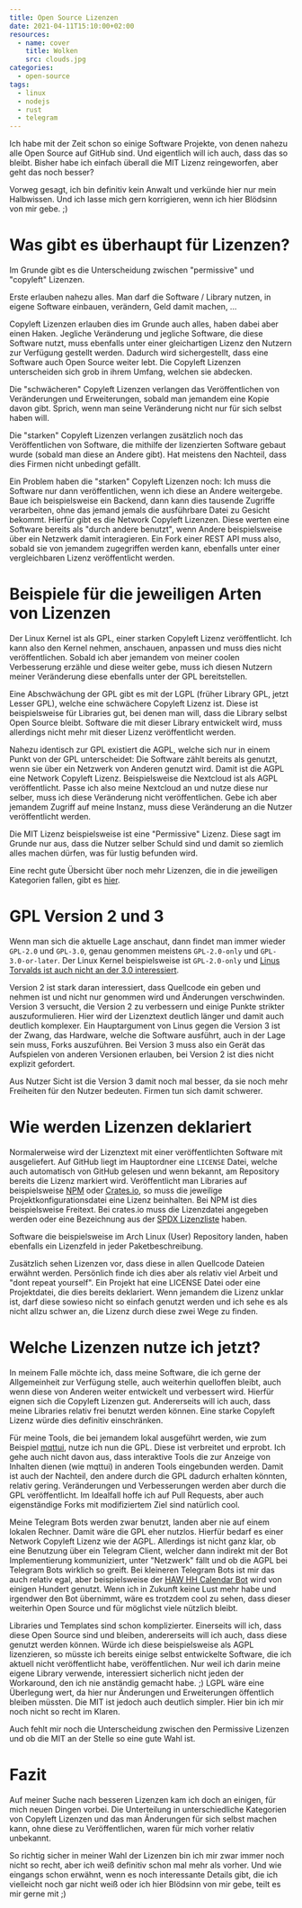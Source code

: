```yaml
---
title: Open Source Lizenzen
date: 2021-04-11T15:10:00+02:00
resources:
  - name: cover
    title: Wolken
    src: clouds.jpg
categories:
  - open-source
tags:
  - linux
  - nodejs
  - rust
  - telegram
---
```

Ich habe mit der Zeit schon so einige Software Projekte, von denen nahezu alle Open Source auf GitHub sind.
Und eigentlich will ich auch, dass das so bleibt.
Bisher habe ich einfach überall die MIT Lizenz reingeworfen, aber geht das noch besser?
<!--more-->

Vorweg gesagt, ich bin definitiv kein Anwalt und verkünde hier nur mein Halbwissen.
Und ich lasse mich gern korrigieren, wenn ich hier Blödsinn von mir gebe. ;)

# Was gibt es überhaupt für Lizenzen?

Im Grunde gibt es die Unterscheidung zwischen "permissive" und "copyleft" Lizenzen.

Erste erlauben nahezu alles.
Man darf die Software / Library nutzen, in eigene Software einbauen, verändern, Geld damit machen, …

Copyleft Lizenzen erlauben dies im Grunde auch alles, haben dabei aber einen Haken.
Jegliche Veränderung und jegliche Software, die diese Software nutzt, muss ebenfalls unter einer gleichartigen Lizenz den Nutzern zur Verfügung gestellt werden.
Dadurch wird sichergestellt, dass eine Software auch Open Source weiter lebt.
Die Copyleft Lizenzen unterscheiden sich grob in ihrem Umfang, welchen sie abdecken.

Die "schwächeren" Copyleft Lizenzen verlangen das Veröffentlichen von Veränderungen und Erweiterungen, sobald man jemandem eine Kopie davon gibt.
Sprich, wenn man seine Veränderung nicht nur für sich selbst haben will.

Die "starken" Copyleft Lizenzen verlangen zusätzlich noch das Veröffentlichen von Software, die mithilfe der lizenzierten Software gebaut wurde (sobald man diese an Andere gibt).
Hat meistens den Nachteil, dass dies Firmen nicht unbedingt gefällt.

Ein Problem haben die "starken" Copyleft Lizenzen noch:
Ich muss die Software nur dann veröffentlichen, wenn ich diese an Andere weitergebe.
Baue ich beispielsweise ein Backend, dann kann dies tausende Zugriffe verarbeiten, ohne das jemand jemals die ausführbare Datei zu Gesicht bekommt.
Hierfür gibt es die Network Copyleft Lizenzen.
Diese werten eine Software bereits als "durch andere benutzt", wenn Andere beispielsweise über ein Netzwerk damit interagieren.
Ein Fork einer REST API muss also, sobald sie von jemandem zugegriffen werden kann, ebenfalls unter einer vergleichbaren Lizenz veröffentlicht werden.

# Beispiele für die jeweiligen Arten von Lizenzen

Der Linux Kernel ist als GPL, einer starken Copyleft Lizenz veröffentlicht.
Ich kann also den Kernel nehmen, anschauen, anpassen und muss dies nicht veröffentlichen.
Sobald ich aber jemandem von meiner coolen Verbesserung erzähle und diese weiter gebe, muss ich diesen Nutzern meiner Veränderung diese ebenfalls unter der GPL bereitstellen.

Eine Abschwächung der GPL gibt es mit der LGPL (früher Library GPL, jetzt Lesser GPL), welche eine schwächere Copyleft Lizenz ist.
Diese ist beispielsweise für Libraries gut, bei denen man will, dass die Library selbst Open Source bleibt.
Software die mit dieser Library entwickelt wird, muss allerdings nicht mehr mit dieser Lizenz veröffentlicht werden.

Nahezu identisch zur GPL existiert die AGPL, welche sich nur in einem Punkt von der GPL unterscheidet:
Die Software zählt bereits als genutzt, wenn sie über ein Netzwerk von Anderen genutzt wird.
Damit ist die AGPL eine Network Copyleft Lizenz.
Beispielsweise die Nextcloud ist als AGPL veröffentlicht.
Passe ich also meine Nextcloud an und nutze diese nur selber, muss ich diese Veränderung nicht veröffentlichen.
Gebe ich aber jemandem Zugriff auf meine Instanz, muss diese Veränderung an die Nutzer veröffentlicht werden.

Die MIT Lizenz beispielsweise ist eine "Permissive" Lizenz.
Diese sagt im Grunde nur aus, dass die Nutzer selber Schuld sind und damit so ziemlich alles machen dürfen, was für lustig befunden wird.

Eine recht gute Übersicht über noch mehr Lizenzen, die in die jeweiligen Kategorien fallen, gibt es [hier](https://blueoakcouncil.org/copyleft).

# GPL Version 2 und 3

Wenn man sich die aktuelle Lage anschaut, dann findet man immer wieder `GPL-2.0` und `GPL-3.0`, genau genommen meistens `GPL-2.0-only` und `GPL-3.0-or-later`.
Der Linux Kernel beispielsweise ist `GPL-2.0-only` und [Linus Torvalds ist auch nicht an der 3.0 interessiert](https://www.youtube.com/watch?v=PaKIZ7gJlRU).

Version 2 ist stark daran interessiert, dass Quellcode ein geben und nehmen ist und nicht nur genommen wird und Änderungen verschwinden.
Version 3 versucht, die Version 2 zu verbessern und einige Punkte strikter auszuformulieren.
Hier wird der Lizenztext deutlich länger und damit auch deutlich komplexer.
Ein Hauptargument von Linus gegen die Version 3 ist der Zwang, das Hardware, welche die Software ausführt, auch in der Lage sein muss, Forks auszuführen.
Bei Version 3 muss also ein Gerät das Aufspielen von anderen Versionen erlauben, bei Version 2 ist dies nicht explizit gefordert.

Aus Nutzer Sicht ist die Version 3 damit noch mal besser, da sie noch mehr Freiheiten für den Nutzer bedeuten.
Firmen tun sich damit schwerer.

# Wie werden Lizenzen deklariert

Normalerweise wird der Lizenztext mit einer veröffentlichten Software mit ausgeliefert.
Auf GitHub liegt im Hauptordner eine `LICENSE` Datei, welche auch automatisch von GitHub gelesen und wenn bekannt, am Repository bereits die Lizenz markiert wird.
Veröffentlicht man Libraries auf beispielsweise [NPM](https://www.npmjs.com/) oder [Crates.io](crates.io), so muss die jeweilige Projektkonfigurationsdatei eine Lizenz beinhalten.
Bei NPM ist dies beispielsweise Freitext.
Bei crates.io muss die Lizenzdatei angegeben werden oder eine Bezeichnung aus der [SPDX Lizenzliste](https://github.com/spdx/license-list-data/tree/master/text) haben.

Software die beispielsweise im Arch Linux (User) Repository landen, haben ebenfalls ein Lizenzfeld in jeder Paketbeschreibung.

Zusätzlich sehen Lizenzen vor, dass diese in allen Quellcode Dateien erwähnt werden.
Persönlich finde ich dies aber als relativ viel Arbeit und "dont repeat yourself".
Ein Projekt hat eine LICENSE Datei oder eine Projektdatei, die dies bereits deklariert.
Wenn jemandem die Lizenz unklar ist, darf diese sowieso nicht so einfach genutzt werden und ich sehe es als nicht allzu schwer an, die Lizenz durch diese zwei Wege zu finden.

# Welche Lizenzen nutze ich jetzt?

In meinem Falle möchte ich, dass meine Software, die ich gerne der Allgemeinheit zur Verfügung stelle, auch weiterhin quelloffen bleibt, auch wenn diese von Anderen weiter entwickelt und verbessert wird.
Hierfür eignen sich die Copyleft Lizenzen gut.
Andererseits will ich auch, dass meine Libraries relativ frei benutzt werden können.
Eine starke Copyleft Lizenz würde dies definitiv einschränken.

Für meine Tools, die bei jemandem lokal ausgeführt werden, wie zum Beispiel [mqttui](https://github.com/EdJoPaTo/mqttui), nutze ich nun die GPL.
Diese ist verbreitet und erprobt.
Ich gehe auch nicht davon aus, dass interaktive Tools die zur Anzeige von Inhalten dienen (wie mqttui) in anderen Tools eingebunden werden.
Damit ist auch der Nachteil, den andere durch die GPL dadurch erhalten könnten, relativ gering.
Veränderungen und Verbesserungen werden aber durch die GPL veröffentlicht.
Im Idealfall hoffe ich auf Pull Requests, aber auch eigenständige Forks mit modifiziertem Ziel sind natürlich cool.

Meine Telegram Bots werden zwar benutzt, landen aber nie auf einem lokalen Rechner.
Damit wäre die GPL eher nutzlos.
Hierfür bedarf es einer Network Copyleft Lizenz wie der AGPL.
Allerdings ist nicht ganz klar, ob eine Benutzung über ein Telegram Client, welcher dann indirekt mit der Bot Implementierung kommuniziert, unter "Netzwerk" fällt und ob die AGPL bei Telegram Bots wirklich so greift.
Bei kleineren Telegram Bots ist mir das auch relativ egal, aber beispielsweise der [HAW HH Calendar Bot](https://github.com/HAWHHCalendarBot/TelegramBot) wird von einigen Hundert genutzt.
Wenn ich in Zukunft keine Lust mehr habe und irgendwer den Bot übernimmt, wäre es trotzdem cool zu sehen, dass dieser weiterhin Open Source und für möglichst viele nützlich bleibt.

Libraries und Templates sind schon komplizierter.
Einerseits will ich, dass diese Open Source sind und bleiben, andererseits will ich auch, dass diese genutzt werden können.
Würde ich diese beispielsweise als AGPL lizenzieren, so müsste ich bereits einige selbst entwickelte Software, die ich aktuell nicht veröffentlicht habe, veröffentlichen.
Nur weil ich darin meine eigene Library verwende, interessiert sicherlich nicht jeden der Workaround, den ich nie anständig gemacht habe. ;)
LGPL wäre eine Überlegung wert, da hier nur Änderungen und Erweiterungen öffentlich bleiben müssten.
Die MIT ist jedoch auch deutlich simpler.
Hier bin ich mir noch nicht so recht im Klaren.

Auch fehlt mir noch die Unterscheidung zwischen den Permissive Lizenzen und ob die MIT an der Stelle so eine gute Wahl ist.

# Fazit

Auf meiner Suche nach besseren Lizenzen kam ich doch an einigen, für mich neuen Dingen vorbei.
Die Unterteilung in unterschiedliche Kategorien von Copyleft Lizenzen und das man Änderungen für sich selbst machen kann, ohne diese zu Veröffentlichen, waren für mich vorher relativ unbekannt.

So richtig sicher in meiner Wahl der Lizenzen bin ich mir zwar immer noch nicht so recht, aber ich weiß definitiv schon mal mehr als vorher.
Und wie eingangs schon erwähnt, wenn es noch interessante Details gibt, die ich vielleicht noch gar nicht weiß oder ich hier Blödsinn von mir gebe, teilt es mir gerne mit ;)
